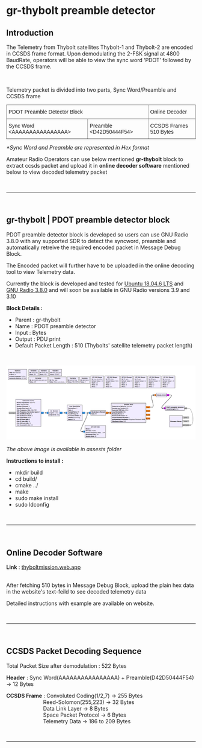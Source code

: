 # **gr-thybolt preamble detector**
## Introduction
The Telemetry from Thybolt satellites Thybolt-1 and Thybolt-2 are encoded in CCSDS frame format. Upon demodulating the  2-FSK signal at 4800 BaudRate, operators will be able to view the sync word ‘PDOT’ followed by the CCSDS frame. 

</br>

Telemetry packet is divided into two parts, Sync Word/Preamble and CCSDS frame
<table style="border-collapse:collapse;border-spacing:0" class="tg"><thead><tr><th style="border-color:inherit;border-style:solid;border-width:1px;font-family:Arial, sans-serif;font-size:14px;font-weight:normal;overflow:hidden;padding:10px 5px;text-align:left;vertical-align:top;word-break:normal" colspan="2">PDOT Preamble Detector Block </th><th style="border-color:inherit;border-style:solid;border-width:1px;font-family:Arial, sans-serif;font-size:14px;font-weight:normal;overflow:hidden;padding:10px 5px;text-align:left;vertical-align:top;word-break:normal" colspan="2">Online Decoder </th></tr></thead><tbody><tr><td style="border-color:inherit;border-style:solid;border-width:1px;font-family:Arial, sans-serif;font-size:14px;overflow:hidden;padding:10px 5px;text-align:left;vertical-align:top;word-break:normal">Sync Word &lt;AAAAAAAAAAAAAAAA&gt;</td><td style="border-color:inherit;border-style:solid;border-width:1px;font-family:Arial, sans-serif;font-size:14px;overflow:hidden;padding:10px 5px;text-align:left;vertical-align:top;word-break:normal">Preamble &lt;D42D50444F54&gt;</td><td style="border-color:inherit;border-style:solid;border-width:1px;font-family:Arial, sans-serif;font-size:14px;overflow:hidden;padding:10px 5px;text-align:left;vertical-align:top;word-break:normal" colspan="2">CCSDS Frames 510 Bytes</td></tr></tbody></table>
<em>*Sync Word and Preamble are represented in Hex format</em>

</br>

Amateur Radio Operators can use below mentioned **gr-thybolt** block to extract ccsds packet and upload it in **online decoder software** mentioned below to view decoded telemetry packet



</br>

***

</br>

## gr-thybolt | PDOT preamble detector block
PDOT preamble detector block is developed so users can use GNU Radio 3.8.0 with any supported SDR to detect the syncword, preamble and automatically retreive the required encoded packet in Message Debug Block. 

The Encoded packet will further have to be uploaded in the online decoding tool to view Telemetry data.

Currently the block is developed and tested for [Ubuntu 18.04.6 LTS](https://releases.ubuntu.com/18.04/) and [GNU Radio 3.8.0](https://www.gnuradio.org/news/2019-08-10-gnu-radio-v3-8-0-0-release/) and will soon be available in GNU Radio versions 3.9 and 3.10

**Block Details :**

- Parent : gr-thybolt
- Name : PDOT preamble detector
- Input : Bytes 
- Output : PDU print
- Default Packet Length : 510 (Thybolts' satellite telemetry packet length)

</br>

![alt text](https://github.com/thybolt4hams/gr-thybolt/blob/main/assets/PDOT-Preamble-detector.png)

<em>The above image is available in assests folder</em>
</br>

**Instructions to install :**

- mkdir build
- cd build/
- cmake ../
- make
- sudo make install
- sudo ldconfig


</br>

***

</br>

## Online Decoder Software 

**Link** : [thyboltmission.web.app](thyboltmission.web.app)

<br/> 
After fetching 510 bytes in Message Debug Block, upload the plain hex data in the website's text-feild to see decoded telemetry data

<br/> 

Detailed instructions with example are available on website.

</br>

***

</br>

## CCSDS Packet Decoding Sequence 

Total Packet Size after demodulation : 522 Bytes 

**Header** : Sync Word(AAAAAAAAAAAAAAAA) + Preamble(D42D50444F54) -> 12 Bytes 

**CCSDS Frame** : Convoluted Coding(1/2,7) -> 255 Bytes <br/>
&emsp;&emsp;&emsp;&emsp;&emsp;&emsp;&emsp;Reed-Solomon(255,223) -> 32 Bytes<br/>
&emsp;&emsp;&emsp;&emsp;&emsp;&emsp;&emsp;Data Link Layer -> 8 Bytes<br/>
&emsp;&emsp;&emsp;&emsp;&emsp;&emsp;&emsp;Space Packet Protocol -> 6 Bytes<br/>
&emsp;&emsp;&emsp;&emsp;&emsp;&emsp;&emsp;Telemetry Data -> 186 to 209 Bytes

</br>

***

</br>













